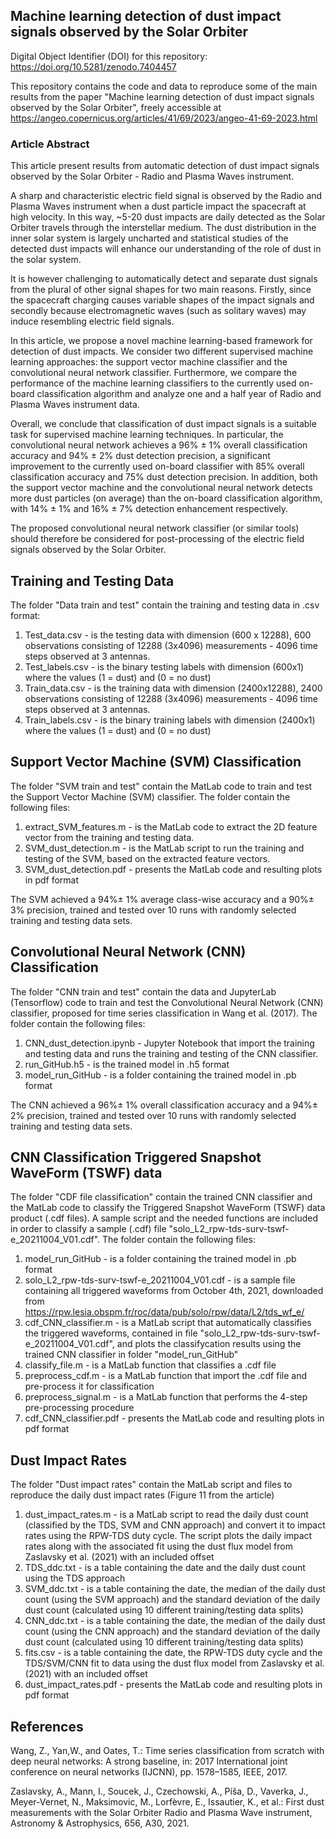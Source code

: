 ## Machine learning detection of dust impact signals observed by the Solar Orbiter
Digital Object Identifier (DOI) for this repository: https://doi.org/10.5281/zenodo.7404457

This repository contains the code and data to reproduce some of the main results from the paper "Machine learning detection of dust impact signals observed by the Solar Orbiter", freely accessible at https://angeo.copernicus.org/articles/41/69/2023/angeo-41-69-2023.html

### Article Abstract
This article present results from automatic detection of dust impact signals observed by the Solar Orbiter - Radio and Plasma Waves instrument. 

A sharp and characteristic electric field signal is observed by the Radio and Plasma Waves instrument when a dust particle impact the spacecraft at high velocity. In this way, ~5-20 dust impacts are daily detected as the Solar Orbiter travels through the interstellar medium. The dust distribution in the inner solar system is largely uncharted and statistical studies of the detected dust impacts will enhance our understanding of the role of dust in the solar system. 

It is however challenging to automatically detect and separate dust signals from the plural of other signal shapes for two main reasons. Firstly, since the spacecraft charging causes variable shapes of the impact signals and secondly because electromagnetic waves (such as solitary waves) may induce resembling electric field signals.

In this article, we propose a novel machine learning-based framework for detection of dust impacts. We consider two different supervised machine learning approaches: the support vector machine classifier and the convolutional neural network classifier. Furthermore, we compare the performance of the machine learning classifiers to the currently used on-board classification algorithm and analyze one and a half year of Radio and Plasma Waves instrument data.

Overall, we conclude that classification of dust impact signals is a suitable task for supervised machine learning techniques. In particular, the convolutional neural network achieves a 96% $\pm$ 1% overall classification accuracy and 94\% $\pm$ 2\% dust detection precision, a significant improvement to the currently used on-board classifier with 85\% overall classification accuracy and 75\% dust detection precision. In addition, both the support vector machine and the convolutional neural network detects more dust particles (on average) than the on-board classification algorithm, with 14\% $\pm$ 1\% and 16\% $\pm$ 7\% detection enhancement respectively.

The proposed convolutional neural network classifier (or similar tools) should therefore be considered for post-processing of the electric field signals observed by the Solar Orbiter.  

## Training and Testing Data
The folder "Data train and test" contain the training and testing data in .csv format:
  1. Test_data.csv - is the testing data with dimension (600 x 12288), 600 observations consisting of 12288 (3x4096) measurements - 4096 time steps observed at 3 antennas. 
  2. Test_labels.csv - is the binary testing labels with dimension (600x1) where the values (1 = dust) and (0 = no dust)
  3. Train_data.csv - is the training data with dimension (2400x12288), 2400 observations consisting of 12288 (3x4096) measurements - 4096 time steps observed at 3 antennas. 
  4. Train_labels.csv - is the binary training labels with dimension (2400x1) where the values (1 = dust) and (0 = no dust)

## Support Vector Machine (SVM) Classification
The folder "SVM train and test" contain the MatLab code to train and test the Support Vector Machine (SVM) classifier. The folder contain the following files:
  1. extract_SVM_features.m - is the MatLab code to extract the 2D feature vector from the training and testing data.
  2. SVM_dust_detection.m - is the MatLab script to run the training and testing of the SVM, based on the extracted feature vectors. 
  3. SVM_dust_detection.pdf - presents the MatLab code and resulting plots in pdf format 

The SVM achieved a 94\%± 1\% average class-wise accuracy and a 90\%± 3\% precision, trained and tested over 10 runs with randomly selected training and testing data sets. 

## Convolutional Neural Network (CNN) Classification
The folder "CNN train and test" contain the data and JupyterLab (Tensorflow) code to train and test the Convolutional Neural Network (CNN) classifier, proposed for time series classification in Wang et al. (2017). The folder contain the following files:
  1. CNN_dust_detection.ipynb - Jupyter Notebook that import the training and testing data and runs the training and testing of the CNN classifier. 
  2. run_GitHub.h5 - is the trained model in .h5 format 
  3. model_run_GitHub - is a folder containing the trained model in .pb format 

The CNN achieved a 96\%± 1\% overall classification accuracy and a 94\%± 2\% precision, trained and tested over 10 runs with randomly selected training and testing data sets.

## CNN Classification Triggered Snapshot WaveForm (TSWF) data 
The folder "CDF file classification" contain the trained CNN classifier and the MatLab code to classify the Triggered Snapshot WaveForm (TSWF) data product (.cdf files). A sample script and the needed functions are included in order to classify a sample (.cdf) file "solo_L2_rpw-tds-surv-tswf-e_20211004_V01.cdf". The folder contain the following files: 
  1. model_run_GitHub - is a folder containing the trained model in .pb format
  2. solo_L2_rpw-tds-surv-tswf-e_20211004_V01.cdf - is a sample file containing all triggered waveforms from October 4th, 2021, downloaded from https://rpw.lesia.obspm.fr/roc/data/pub/solo/rpw/data/L2/tds_wf_e/
  2. cdf_CNN_classifier.m - is a MatLab script that automatically classifies the triggered waveforms, contained in file "solo_L2_rpw-tds-surv-tswf-e_20211004_V01.cdf", and plots the classifycation results using the trained CNN classifier in folder "model_run_GitHub" 
  3. classify_file.m - is a MatLab function that classifies a .cdf file 
  4. preprocess_cdf.m - is a MatLab function that import the .cdf file and pre-process it for classification
  5. preprocess_signal.m - is a MatLab function that performs the 4-step pre-processing procedure 
  6. cdf_CNN_classifier.pdf - presents the MatLab code and resulting plots in pdf format

## Dust Impact Rates 
The folder "Dust impact rates" contain the MatLab script and files to reproduce the daily dust impact rates (Figure 11 from the article)
  1. dust_impact_rates.m - is a MatLab script to read the daily dust count (classified by the TDS, SVM and CNN approach) and convert it to impact rates using the RPW-TDS duty cycle. The script plots the daily impact rates along with the associated fit using the dust flux
model from Zaslavsky et al. (2021) with an included offset
  2. TDS_ddc.txt - is a table containing the date and the daily dust count using the TDS approach
  3. SVM_ddc.txt - is a table containing the date, the median of the daily dust count (using the SVM approach) and the standard deviation of the daily dust count (calculated using 10 different training/testing data splits)
  4. CNN_ddc.txt - is a table containing the date, the median of the daily dust count (using the CNN approach) and the standard deviation of the daily dust count (calculated using 10 different training/testing data splits)
  5. fits.csv - is a table containing the date, the RPW-TDS duty cycle and the TDS/SVM/CNN fit to data using the dust flux model from Zaslavsky et al. (2021) with an included offset
  6. dust_impact_rates.pdf - presents the MatLab code and resulting plots in pdf format

## References
Wang, Z., Yan,W., and Oates, T.: Time series classification from scratch with deep neural networks: A strong baseline, in: 2017 International
joint conference on neural networks (IJCNN), pp. 1578–1585, IEEE, 2017.

Zaslavsky, A., Mann, I., Soucek, J., Czechowski, A., Píša, D., Vaverka, J., Meyer-Vernet, N., Maksimovic, M., Lorfèvre, E., Issautier, K., et al.: First dust measurements with the Solar Orbiter Radio and Plasma Wave instrument, Astronomy & Astrophysics, 656, A30, 2021.
